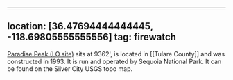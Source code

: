 
---
location: [36.47694444444445, -118.69805555555556]
tag: firewatch
---

[Paradise Peak (LO site)](http://www.peakbagging.com/CALookoutPhotos/ParadisePk.html) sits at 9362', is located in [[Tulare County]] and was constructed in 1993. It is run and operated by Sequoia National Park. It can be found on the Silver City USGS topo map.
